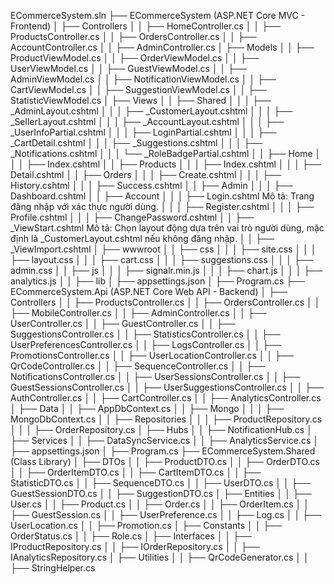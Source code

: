 ﻿ECommerceSystem.sln
├── ECommerceSystem (ASP.NET Core MVC - Frontend)
│   ├── Controllers
│   │   ├── HomeController.cs
│   │   ├── ProductsController.cs
│   │   ├── OrdersController.cs
│   │   ├── AccountController.cs
│   │   ├── AdminController.cs
│   ├── Models
│   │   ├── ProductViewModel.cs
│   │   ├── OrderViewModel.cs
│   │   ├── UserViewModel.cs
│   │   ├── GuestViewModel.cs
│   │   ├── AdminViewModel.cs
│   │   ├── NotificationViewModel.cs
│   │   ├── CartViewModel.cs
│   │   ├── SuggestionViewModel.cs
│   │   ├── StatisticViewModel.cs
│   ├── Views
│   │   ├── Shared
│   │   │   ├── _AdminLayout.cshtml
│   │   │   ├── _CustomerLayout.cshtml
│   │   │   ├── _SellerLayout.cshtml
│   │   │   ├── _AccountLayout.cshtml
│   │   │   ├── _UserInfoPartial.cshtml
│   │   │   ├── LoginPartial.cshtml
│   │   │   ├── _CartDetail.cshtml
│   │   │   ├── _Suggestions.cshtml
│   │   │   ├── _Notifications.cshtml
│   │   │   └── _RoleBadgePartial.cshtml
│   │   ├── Home
│   │   │   ├── Index.cshtml
│   │   ├── Products
│   │   │   ├── Index.cshtml
│   │   │   ├── Detail.cshtml
│   │   ├── Orders
│   │   │   ├── Create.cshtml
│   │   │   ├── History.cshtml
│   │   │   ├── Success.cshtml
│   │   ├── Admin
│   │   │   ├── Dashboard.cshtml
│   │   ├── Account
│   │   │   ├── Login.cshtml Mô tả: Trang đăng nhập với xác thực người dùng.
│   │   │   ├── Register.cshtml
│   │   │   ├── Profile.cshtml
│   │   │   ├── ChangePassword.cshtml
│   │   ├── _ViewStart.cshtml Mô tả: Chọn layout động dựa trên vai trò người dùng, mặc định là _CustomerLayout.cshtml nếu không đăng nhập.
│   │   ├── _ViewImport.cshtml
│   ├── wwwroot
│   │   ├── css
│   │   │   ├── site.css
│   │   │   ├── layout.css
│   │   │   ├── cart.css
│   │   │   ├── suggestions.css
│   │   │   ├── admin.css
│   │   ├── js
│   │   │   ├── signalr.min.js
│   │   │   ├── chart.js
│   │   │   ├── analytics.js
│   │   ├── lib
│   ├── appsettings.json
│   ├── Program.cs
├── ECommerceSystem.Api (ASP.NET Core Web API - Backend)
│   ├── Controllers
│   │   ├── ProductsController.cs
│   │   ├── OrdersController.cs
│   │   ├── MobileController.cs
│   │   ├── AdminController.cs
│   │   ├── UserController.cs
│   │   ├── GuestController.cs
│   │   ├── SuggestionsController.cs
│   │   ├── StatisticsController.cs
│   │   ├── UserPreferencesController.cs
│   │   ├── LogsController.cs
│   │   ├── PromotionsController.cs
│   │   ├── UserLocationController.cs
│   │   ├── QrCodeController.cs
│   │   ├── SequenceController.cs
│   │   ├── NotificationsController.cs
│   │   ├── UserSessionsController.cs
│   │   ├── GuestSessionsController.cs
│   │   ├── UserSuggestionsController.cs
│   │   ├── AuthController.cs
│   │   ├── CartController.cs
│   │   ├── AnalyticsController.cs
│   ├── Data
│   │   ├── AppDbContext.cs
│   │   ├── Mongo
│   │   │   ├── MongoDbContext.cs
│   │   ├── Repositories
│   │   │   ├── ProductRepository.cs
│   │   │   ├── OrderRepository.cs
│   ├── Hubs
│   │   ├── NotificationHub.cs
│   ├── Services
│   │   ├── DataSyncService.cs
│   │   ├── AnalyticsService.cs
│   ├── appsettings.json
│   ├── Program.cs
├── ECommerceSystem.Shared (Class Library)
│   ├── DTOs
│   │   ├── ProductDTO.cs
│   │   ├── OrderDTO.cs
│   │   ├── OrderItemDTO.cs
│   │   ├── CartItemDTO.cs
│   │   ├── StatisticDTO.cs
│   │   ├── SequenceDTO.cs
│   │   ├── UserDTO.cs
│   │   ├── GuestSessionDTO.cs
│   │   ├── SuggestionDTO.cs
│   ├── Entities
│   │   ├── User.cs
│   │   ├── Product.cs
│   │   ├── Order.cs
│   │   ├── OrderItem.cs
│   │   ├── GuestSession.cs
│   │   ├── UserPreference.cs
│   │   ├── Log.cs
│   │   ├── UserLocation.cs
│   │   ├── Promotion.cs
│   ├── Constants
│   │   ├── OrderStatus.cs
│   │   ├── Role.cs
│   ├── Interfaces
│   │   ├── IProductRepository.cs
│   │   ├── IOrderRepository.cs
│   │   ├── IAnalyticsRepository.cs
│   ├── Utilities
│   │   ├── QrCodeGenerator.cs
│   │   ├── StringHelper.cs